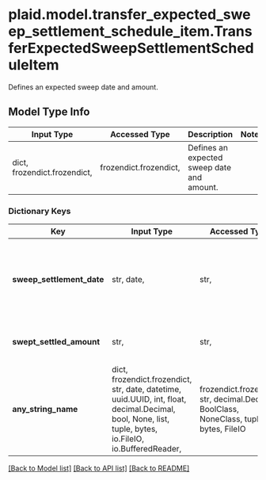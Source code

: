 # plaid.model.transfer_expected_sweep_settlement_schedule_item.TransferExpectedSweepSettlementScheduleItem

Defines an expected sweep date and amount.

## Model Type Info
Input Type | Accessed Type | Description | Notes
------------ | ------------- | ------------- | -------------
dict, frozendict.frozendict,  | frozendict.frozendict,  | Defines an expected sweep date and amount. | 

### Dictionary Keys
Key | Input Type | Accessed Type | Description | Notes
------------ | ------------- | ------------- | ------------- | -------------
**sweep_settlement_date** | str, date,  | str,  | The settlement date of a sweep for this transfer. | value must conform to RFC-3339 full-date YYYY-MM-DD
**swept_settled_amount** | str,  | str,  | The accumulated amount that has been swept by &#x60;sweep_settlement_date&#x60;. | 
**any_string_name** | dict, frozendict.frozendict, str, date, datetime, uuid.UUID, int, float, decimal.Decimal, bool, None, list, tuple, bytes, io.FileIO, io.BufferedReader,  | frozendict.frozendict, str, decimal.Decimal, BoolClass, NoneClass, tuple, bytes, FileIO | any string name can be used but the value must be the correct type | [optional]

[[Back to Model list]](../../README.md#documentation-for-models) [[Back to API list]](../../README.md#documentation-for-api-endpoints) [[Back to README]](../../README.md)

